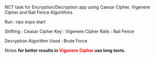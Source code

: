 NCT task for Encryption/Decryption app using Caesar Cipher, Vigenere Cipher and Rail Fence Algorithms

Run : npx expo start

Shifting : Ceasar Cipher
Key : Vigenere Cipher
Rails : Rail Fence


Decryption Algorithm Used : Brute Force


Notes <b>for better results in<span style="color:red"> Vigenere Cipher</span> use long texts.</b>
